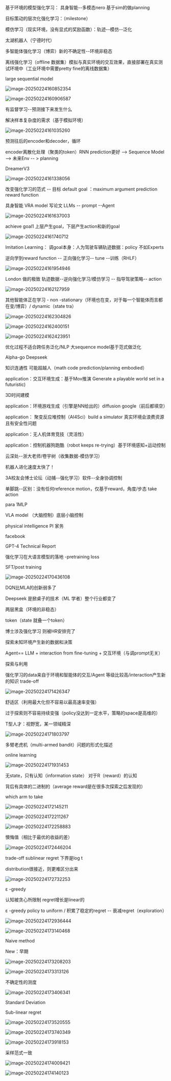 基于环境的模型强化学习：
具身智能--多模态nero 基于sim的做planning

目标策动的层次化强化学习：（milestone）

模仿学习（现实环境，没有显式的奖励函数）：轨迹--模仿--泛化

太湖机器人（宁德时代）

多智能体强化学习（博弈）新的不确定性--环境非稳态

离线强化学习（offline 数据集）模拟与真实环境的交互效果，直接部署在真实测试环境中（工业环境中需要pretty fine的离线数据集）

large sequential model

![image-20250224160852354](C:\Users\15508\AppData\Roaming\Typora\typora-user-images\image-20250224160852354.png)

![image-20250224160906587](C:\Users\15508\AppData\Roaming\Typora\typora-user-images\image-20250224160906587.png)

有监督学习--预测接下来发生什么

解决样本复杂度的需求（基于模拟环境）

![image-20250224161035260](C:\Users\15508\AppData\Roaming\Typora\typora-user-images\image-20250224161035260.png)

预测往后的encoder和decoder，循环

encoder离散化处理（聚类的token）RNN prediction更好 --> Sequence Model --> 未来Env -- > planning

DreamerV3

![image-20250224161338056](C:\Users\15508\AppData\Roaming\Typora\typora-user-images\image-20250224161338056.png)

改变强化学习的范式 -- 目标 default goal ：maximum argument prediction reward function

具身智能 VRA model 写论文 LLMs -- prompt --Agent

![image-20250224161637003](C:\Users\15508\AppData\Roaming\Typora\typora-user-images\image-20250224161637003.png)

achieve goal1 上层产生goal，下层产生action和新的goal

![image-20250224161740712](C:\Users\15508\AppData\Roaming\Typora\typora-user-images\image-20250224161740712.png)

Imitation Learning： 调goal本身：人为驾驶车辆轨迹数据：policy 不如Experts

逆向学到reward function -- 正向强化学习-- tune --训练（RHLF）

![image-20250224161954946](C:\Users\15508\AppData\Roaming\Typora\typora-user-images\image-20250224161954946.png)

London 做的极致 轨迹数据--逆向强化学习/模仿学习 -- 指导驾驶策略-- action

![image-20250224162127959](C:\Users\15508\AppData\Roaming\Typora\typora-user-images\image-20250224162127959.png)

其他智能体正在学习 - non -stationary（环境也在变，对于每一个智能体而言都在变/博弈）/ dynamic（state tra）

![image-20250224162304826](C:\Users\15508\AppData\Roaming\Typora\typora-user-images\image-20250224162304826.png)



![image-20250224162400151](C:\Users\15508\AppData\Roaming\Typora\typora-user-images\image-20250224162400151.png)



![image-20250224162423951](C:\Users\15508\AppData\Roaming\Typora\typora-user-images\image-20250224162423951.png)

优化过程不适合跨任务泛化/NLP 大sequence model基于范式做泛化

Alpha-go Deepseek

知识连通性 可能超越人（math code prediction/planning embodied）

application：交互环境生成：基于Mov推演 Generate a playable world set in a futuristic)

3D时间建模

application：环境游戏生成（引擎是NN给出的）diffusion google（前后都填空）

application： 聚变反应堆控制（AI4Sci）build a simulator 真实环境会浪费资源且有安全性问题

application：无人机体育竞技（灵活性）

application：控制机器狗跑酷（robot keeps re-trying）基于环境感知+运动控制

云深处--浙大老师/卷宇树（收集数据-模仿学习）

机器人进化速度太快了！

3A校友会博士论坛（动捕--强化学习）软件--全身协调控制

单脚跳--区别：没有任何reference motion，仅基于reward，角度/步态 take action

para 1MLP

VLA model （大脑控制）底层小脑控制

physical intelligence PI 家务

facebook

GPT-4  Technical Report

强化学习在大语言模型的落地 -pretraining loss

 SFT/post training 



![image-20250224170436108](C:\Users\15508\AppData\Roaming\Typora\typora-user-images\image-20250224170436108.png)

DQN比MLA的创新弱多了

Deepseek 是掀桌子的技术（ML 学者）整个行业都变了

两层黑盒（环境的非稳态） 

token（state 就叠一个token）

博士涉及强化学习 则被HR安排完了

探索未知环境产生新的数据和决策 

Agent== LLM + interaction from fine-tuning + 交互环境（与调prompt无关）



探索与利用

强化学习的data来自于环境和智能体的交互/Agent 等级比较高/interaction产生新的知识 trade-off

![image-20250224171426347](C:\Users\15508\AppData\Roaming\Typora\typora-user-images\image-20250224171426347.png)

舒适区（利用最大化但不容易以最高速率变强） 

过于探索则不容易持续变强（policy没达到一定水平，策略的space是高维的）

T型人才：视野宽，某一领域精深

![image-20250224171803797](C:\Users\15508\AppData\Roaming\Typora\typora-user-images\image-20250224171803797.png)

多臂老虎机（multi-armed bandit）问题的形式化描述

online learning

![image-20250224171931453](C:\Users\15508\AppData\Roaming\Typora\typora-user-images\image-20250224171931453.png)

无state，只有认知（information state） 对于R（reward）的认知

背后有具体的二进制的（average reward是在很多次探索之后发现的）

which arm to take

![image-20250224172145211](C:\Users\15508\AppData\Roaming\Typora\typora-user-images\image-20250224172145211.png)

![image-20250224172211267](C:\Users\15508\AppData\Roaming\Typora\typora-user-images\image-20250224172211267.png)

![image-20250224172258883](C:\Users\15508\AppData\Roaming\Typora\typora-user-images\image-20250224172258883.png)

懊悔值（相比于最优的收益的差）

![image-20250224172446204](C:\Users\15508\AppData\Roaming\Typora\typora-user-images\image-20250224172446204.png)

trade-off sublinear regret 下界是log t

distribution很接近，则更难区分出来

![image-20250224172732253](C:\Users\15508\AppData\Roaming\Typora\typora-user-images\image-20250224172732253.png)

ε -greedy

认知被贪心所限制 regret增长是linear的

ε -greedy policy to uniform / 积累了稳定的regret -- 衰减regret（exploration）

![image-20250224172936444](C:\Users\15508\AppData\Roaming\Typora\typora-user-images\image-20250224172936444.png)

![image-20250224173140468](C:\Users\15508\AppData\Roaming\Typora\typora-user-images\image-20250224173140468.png)

Naive method

New：早期

![image-20250224173208203](C:\Users\15508\AppData\Roaming\Typora\typora-user-images\image-20250224173208203.png)

![image-20250224173313126](C:\Users\15508\AppData\Roaming\Typora\typora-user-images\image-20250224173313126.png)

不确定性的测度

![image-20250224173406341](C:\Users\15508\AppData\Roaming\Typora\typora-user-images\image-20250224173406341.png)

Standard Deviation

Sub-linear regret

![image-20250224173520555](C:\Users\15508\AppData\Roaming\Typora\typora-user-images\image-20250224173520555.png)

![image-20250224173740349](C:\Users\15508\AppData\Roaming\Typora\typora-user-images\image-20250224173740349.png)

![image-20250224173918153](C:\Users\15508\AppData\Roaming\Typora\typora-user-images\image-20250224173918153.png)

采样范式一致

![image-20250224174009421](C:\Users\15508\AppData\Roaming\Typora\typora-user-images\image-20250224174009421.png)

![image-20250224174140123](C:\Users\15508\AppData\Roaming\Typora\typora-user-images\image-20250224174140123.png)